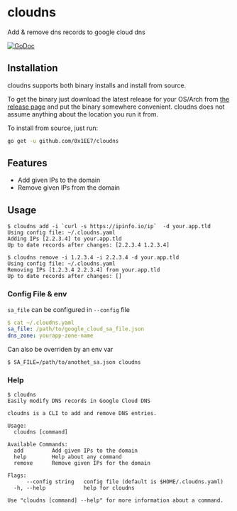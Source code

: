 # cloudns

Add & remove dns records to google cloud dns

[![GoDoc](https://godoc.org/github.com/0x1EE7/cloudns/acme?status.svg)](https://godoc.org/github.com/0x1EE7/cloudns)

## Installation

cloudns supports both binary installs and install from source.

To get the binary just download the latest release for your OS/Arch from [the release page](https://github.com/0x1EE7/cloudns/releases)
and put the binary somewhere convenient. cloudns does not assume anything about the location you run it from.

To install from source, just run:

```bash
go get -u github.com/0x1EE7/cloudns
```

## Features

- Add given IPs to the domain
- Remove given IPs from the domain

## Usage

```shellsession
$ cloudns add -i `curl -s https://ipinfo.io/ip`  -d your.app.tld
Using config file: ~/.cloudns.yaml
Adding IPs [2.2.3.4] to your.app.tld
Up to date records after changes: [2.2.3.4 1.2.3.4]

$ cloudns remove -i 1.2.3.4 -i 2.2.3.4 -d your.app.tld
Using config file: ~/.cloudns.yaml
Removing IPs [1.2.3.4 2.2.3.4] from your.app.tld
Up to date records after changes: []
```

### Config File & env
`sa_file` can be configured in `--config` file
```yaml
$ cat ~/.cloudns.yaml
sa_file: /path/to/google_cloud_sa_file.json
dns_zone: yourapp-zone-name
```
Can also be overriden by an env var
```shellsession
$ SA_FILE=/path/to/anothet_sa.json cloudns
```


### Help
```shellsession
$ cloudns
Easily modify DNS records in Google Cloud DNS

cloudns is a CLI to add and remove DNS entries.

Usage:
  cloudns [command]

Available Commands:
  add         Add given IPs to the domain
  help        Help about any command
  remove      Remove given IPs for the domain

Flags:
      --config string   config file (default is $HOME/.cloudns.yaml)
  -h, --help            help for cloudns

Use "cloudns [command] --help" for more information about a command.
```

